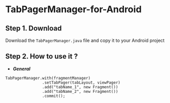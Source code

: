 # TabPagerManager-for-Android

## Step 1. Download

  Download the ```TabPagerManager.java``` file and copy it to your Android project
  
## Step 2. How to use it ?
- ***General***
```
TabPagerManager.with(fragmentManager)
                .setTabPager(tabLayout, viewPager)
                .add("tabName_1", new Fragment())
                .add("tabName_2", new Fragment())
                .commit();
```

